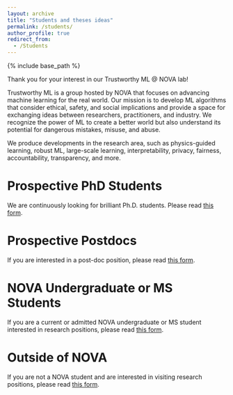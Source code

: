 ```yaml
---
layout: archive
title: "Students and theses ideas"
permalink: /students/
author_profile: true
redirect_from:
  - /Students
---
```


{% include base_path %}

Thank you for your interest in our Trustworthy ML @ NOVA lab!

Trustworthy ML is a group hosted by NOVA that focuses on advancing machine learning for the real world. Our mission is to develop ML algorithms that consider ethical, safety, and social implications and provide a space for exchanging ideas between researchers, practitioners, and industry. We recognize the power of ML to create a better world but also understand its potential for dangerous mistakes, misuse, and abuse.

We produce developments in the research area, such as physics-guided learning, robust ML, large-scale learning, interpretability, privacy, fairness, accountability, transparency, and more.

Prospective PhD Students
===

We are continuously looking for brilliant Ph.D. students. Please read [this form](https://forms.gle/UCh9tJz8WME4diJM8).

Prospective Postdocs
===

If you are interested in a post-doc position, please read [this form](https://forms.gle/oXN3sCRgvJfNPJgr9).

NOVA Undergraduate or MS Students
===

If you are a current or admitted NOVA undergraduate or MS student interested in research positions, please read [this form](https://forms.gle/D7fLX9bb7KcqpQYEA).

Outside of NOVA
===

If you are not a NOVA student and are interested in visiting research positions, please read [this form](https://forms.gle/g2j3XuSZTHR3bTZf6).

